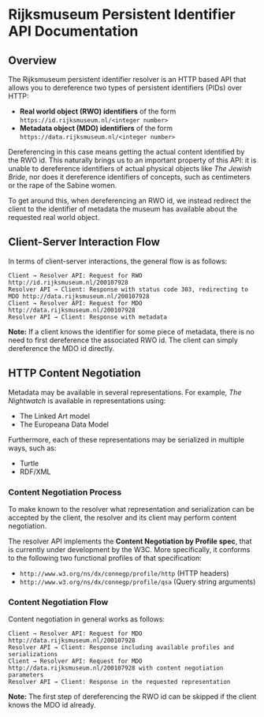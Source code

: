 # Rijksmuseum Persistent Identifier API Documentation

## Overview

The Rijksmuseum persistent identifier resolver is an HTTP based API that allows you to dereference two types of persistent identifiers (PIDs) over HTTP:

- **Real world object (RWO) identifiers** of the form `https://id.rijksmuseum.nl/<integer number>`
- **Metadata object (MDO) identifiers** of the form `https://data.rijksmuseum.nl/<integer number>`

Dereferencing in this case means getting the actual content identified by the RWO id. This naturally brings us to an important property of this API: it is unable to dereference identifiers of actual physical objects like _The Jewish Bride_, nor does it dereference identifiers of concepts, such as centimeters or the rape of the Sabine women.

To get around this, when dereferencing an RWO id, we instead redirect the client to the identifier of metadata the museum has available about the requested real world object.

## Client-Server Interaction Flow

In terms of client-server interactions, the general flow is as follows:

```
Client → Resolver API: Request for RWO http://id.rijksmuseum.nl/200107928
Resolver API → Client: Response with status code 303, redirecting to MDO http://data.rijksmuseum.nl/200107928
Client → Resolver API: Request for MDO http://data.rijksmuseum.nl/200107928
Resolver API → Client: Response with metadata
```

**Note:** If a client knows the identifier for some piece of metadata, there is no need to first dereference the associated RWO id. The client can simply dereference the MDO id directly.

## HTTP Content Negotiation

Metadata may be available in several representations. For example, _The Nightwatch_ is available in representations using:

- The Linked Art model
- The Europeana Data Model

Furthermore, each of these representations may be serialized in multiple ways, such as:

- Turtle
- RDF/XML

### Content Negotiation Process

To make known to the resolver what representation and serialization can be accepted by the client, the resolver and its client may perform content negotiation.

The resolver API implements the **Content Negotiation by Profile spec**, that is currently under development by the W3C. More specifically, it conforms to the following two functional profiles of that specification:

- `http://www.w3.org/ns/dx/connegp/profile/http` (HTTP headers)
- `http://www.w3.org/ns/dx/connegp/profile/qsa` (Query string arguments)

### Content Negotiation Flow

Content negotiation in general works as follows:

```
Client → Resolver API: Request for MDO http://data.rijksmuseum.nl/200107928
Resolver API → Client: Response including available profiles and serializations
Client → Resolver API: Request for MDO http://data.rijksmuseum.nl/200107928 with content negotiation parameters
Resolver API → Client: Response in the requested representation
```

**Note:** The first step of dereferencing the RWO id can be skipped if the client knows the MDO id already.
